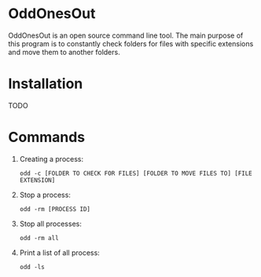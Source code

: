 # OddOnesOut

OddOnesOut is an open source command line tool. The main purpose of this program is to constantly check folders for files with specific extensions and move them to another folders.


# Installation

TODO

# Commands
1) Creating a process:

    `odd -c [FOLDER TO CHECK FOR FILES] [FOLDER TO MOVE FILES TO] [FILE EXTENSION]`

2) Stop a process:

    `odd -rm [PROCESS ID]`

3) Stop all processes:

    `odd -rm all`

4) Print a list of all process:

    `odd -ls`
